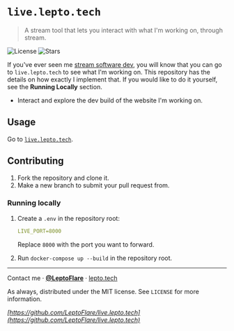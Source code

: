 # `live.lepto.tech`
> A stream tool that lets you interact with what I'm working on, through stream.

![License][license-shield]
![Stars][stars-shield]

If you've ever seen me [stream software dev](https://twitch.tv/leptoflare), you will know that you can go to `live.lepto.tech` to see what I'm working on. This repository has the details on how exactly I implement that. If you would like to do it yourself, see the **Running Locally** section.
- Interact and explore the dev build of the website I'm working on.

## Usage <!-- Using the product -->
Go to [`live.lepto.tech`](https://live.lepto.tech).

## Contributing <!-- Using the source -->
1. Fork the repository and clone it.
2. Make a new branch to submit your pull request from.

### Running locally
1. Create a `.env` in the repository root:
   ```yml
   LIVE_PORT=8000
   ```
   Replace `8000` with the port you want to forward.

2. Run `docker-compose up --build` in the repository root.

---

Contact me · [**@LeptoFlare**](https://github.com/LeptoFlare) · [lepto.tech](https://lepto.tech)

As always, distributed under the MIT license. See `LICENSE` for more information.

_[https://github.com/LeptoFlare/live.lepto.tech](https://github.com/LeptoFlare/live.lepto.tech)_

<!-- markdown links & imgs -->
[stars-shield]: https://img.shields.io/github/stars/LeptoFlare/live.lepto.tech.svg?style=social
[license-shield]: https://img.shields.io/github/license/LeptoFlare/live.lepto.tech.svg?style=flat
